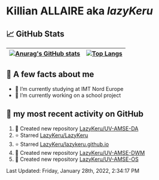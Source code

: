 # **Killian ALLAIRE** aka _lazyKeru_

## 📈 GitHub Stats

| [![Anurag's GitHub stats](https://github-readme-stats.vercel.app/api?username=LazyKeru&theme=graywhite&show_icons=true)](https://github.com/anuraghazra/github-readme-stats) | [![Top Langs](https://github-readme-stats.vercel.app/api/top-langs/?username=LazyKeru)](https://github.com/anuraghazra/github-readme-stats)  
|---|---|

## 📣 A few facts about me

- 🌱 I’m currently studying at IMT Nord Europe
- 🔭 I’m currently working on a school project

## 🌱 my most recent activity on GitHub

<!--RECENT_ACTIVITY:start-->
1. 📔 Created new repository [LazyKeru/UV-AMSE-DA](https://github.com/LazyKeru/UV-AMSE-DA)
2. ⭐ Starred [LazyKeru/LazyKeru](https://github.com/LazyKeru/LazyKeru)
3. ⭐ Starred [LazyKeru/lazykeru.github.io](https://github.com/LazyKeru/lazykeru.github.io)
4. 📔 Created new repository [LazyKeru/UV-AMSE-DWM](https://github.com/LazyKeru/UV-AMSE-DWM)
5. 📔 Created new repository [LazyKeru/UV-AMSE-OS](https://github.com/LazyKeru/UV-AMSE-OS)
<!--RECENT_ACTIVITY:end-->

<!--RECENT_ACTIVITY:last_update-->
Last Updated: Friday, January 28th, 2022, 2:34:17 PM
<!--RECENT_ACTIVITY:last_update_end-->


<!--
**LazyKeru/LazyKeru** is a ✨ _special_ ✨ repository because its `README.md` (this file) appears on your GitHub profile.

Here are some ideas to get you started:

- 🔭 I’m currently working on ...
- 🌱 I’m currently learning ...
- 👯 I’m looking to collaborate on ...
- 🤔 I’m looking for help with ...
- 💬 Ask me about ...
- 📫 How to reach me: ...
- 😄 Pronouns: ...
- ⚡ Fun fact: ...
-->

